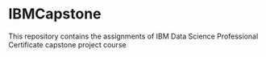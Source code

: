 # IBMCapstone
This repository contains the assignments of IBM Data Science Professional Certificate capstone project course
